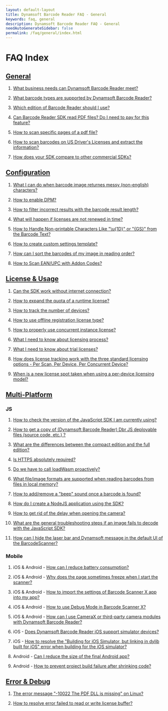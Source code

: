 ```yaml
---
layout: default-layout
title: Dynamsoft Barcode Reader FAQ - General
keywords: faq, general
description: Dynamsoft Barcode Reader FAQ - General
needAutoGenerateSidebar: false
permalink: /faq/general/index.html
---
```


# FAQ Index

## [General](general.md)

1. [What business needs can Dynamsoft Barcode Reader meet?](what-is-dbr.md)

2. [What barcode types are supported by Dynamsoft Barcode Reader?](supported-barcode-formats.md)

3. [Which edition of Barcode Reader should I use?](different-editions-of-dbr.md)

4. [Can Barcode Reader SDK read PDF files? Do I need to pay for this feature?](dbr-supports-pdf.md)

5. [How to scan specific pages of a pdf file?](scan-specific-page.md)

6. [How to scan barcodes on US Driver's Licenses and extract the information?](scan-us-drivers-license.md)

7. [How does your SDK compare to other commercial SDKs?](competitors-comparison.md)

## [Configuration](configuration.md)

1. [What I can do when barcode image returnes messy (non-english) characters?](non-english-characters.md)

2. [How to enable DPM?](how-to-enable-dpm.md)

3. [How to filter incorrect results with the barcode result length?](avoid-incorrect-results.md)

4. [What will happen if licenses are not renewed in time?](what-happens-if-license-expires.md)

5. [How to Handle Non-printable Characters Like "\u{1D}" or "{GS}" from the Barcode Text?](unprintable-character.md)

6. [How to create custom settings template?](custom-settings-template.md)

7. [How can I sort the barcodes of my image in reading order?](sort-barcodes-image.md)

8. [How to Scan EAN/UPC with Addon Codes?](how-to-scan-ean-upc-with-addon.md)

## [License & Usage](license-usage.md)

1. [Can the SDK work without internet connection?](sdk-works-without-internet.md)

2. [How to expand the quota of a runtime license?](expand-quota-for-runtime-license.md)

3. [How to track the number of devices?](track-license.md)

4. [How to use offline registration license type?](offline-registration-license.md)

5. [How to properly use concurrent instance license?](ensure-no-overuse.md)

6. [What I need to know about licensing process?](how-hardware-is-bind-to-license.md)

7. [What I need to know about trial licenses?](dbr-free-trial.md)

8. [How does license tracking work with the three standard licensing options - Per Scan, Per Device, Per Concurrent Device?](how-license-tracking-works.md)

9. [When is a new license spot taken when using a per-device licensing model?](new-license-required-per-device-licensing.md)

## [Multi-Platform](multi-platform.md)

### JS

1. [How to check the version of the JavaScript SDK I am currently using?](check-current-version.md)

2. [How to get a copy of (Dynamsoft Barcode Reader) Dbr JS deployable files (source code, etc.) ?](ways-to-copy-dbr-js-deployable-files.md)

3. [What are the differences between the compact edition and the full edition?](differences-between-full-and-compact-editions.md)

4. [Is HTTPS absolutely required?](is-https-required.md)

5. [Do we have to call loadWasm proactively?](call-loadWasm-proactively.md)

6. [What file/image formats are supported when reading barcodes from files in local memory?](formats-supported-for-existing-files.md)

7. [How to add/remove a "beep" sound once a barcode is found?](add-remove-beep-sound.md)

8. [How do I create a NodeJS application using the SDK?](nodejs-implementation.md)

9. [How to get rid of the delay when opening the camera?](delay-when-open-camera.md)

10. [What are the general troubleshooting steps if an image fails to decode with the JavaScript SDK?](general-troubleshooting-steps-for-decode-failure.md)

11. [How can I hide the laser bar and Dynamsoft message in the default UI of the BarcodeScanner?](hide-laser-message-ui.md)

### Mobile

1. iOS & Android - [How can I reduce battery consumption?](reduce-battery-consumption.md)

2. iOS & Android - [Why does the page sometimes freeze when I start the scanner?](page-freeze.md)

3. iOS & Android - [How to import the settings of Barcode Scanner X app into my app?](template-support.md)

4. iOS & Android - [How to use Debug Mode in Barcode Scanner X?](debug-mode-barcodescannerx.md)

5. iOS & Android - [How can I use CameraX or third-party camera modules with Dynamsoft Barcode Reader?](no-camera-enhancer.md)

6. iOS - [Does Dynamsoft Barcode Reader iOS support simulator devices?](simulator-support.md)

7. iOS - [How to resolve the "Building for iOS Simulator, but linking in dylib built for iOS" error when building for the iOS simulator?](arm64-simulator-error.md)

8. Android - [Can I reduce the size of the final Android app?](reduce-final-size.md)

9. Android - [How to prevent project build failure after shrinking code?](proguard.md)

## [Error & Debug](error-debug.md)

1. [The error message "-10022 The PDF DLL is missing" on Linux?](error-10022-the-PDF-DLL-is-missing.html)

2. [How to resolve error failed to read or write license buffer?](error-license-buffer.html)

